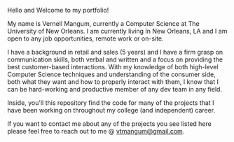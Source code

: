 Hello and Welcome to my portfolio!

My name is Vernell Mangum, currently a Computer Science at The University 
of New Orleans. I am currently living In New Orleans, LA and I am open
to any job opportunities, remote work or on-site.

I have a background in retail and sales (5 years) and I have a firm grasp on communication skills,
both verbal and written and a focus on providing the best customer-based interactions. 
With my knowledge of both high-level Computer Science techniques and understanding of
the consumer side, both what they want and how to properly interact with them, I know 
that I can be hard-working and productive member of any dev team in any field. 

Inside, you'll this repository find the code for many of the projects that I have been
working on throughout my college (and independent) career.

If you want to contact me about any of the projects you see listed here
please feel free to reach out to me @ vtmangum@gmail.com.
